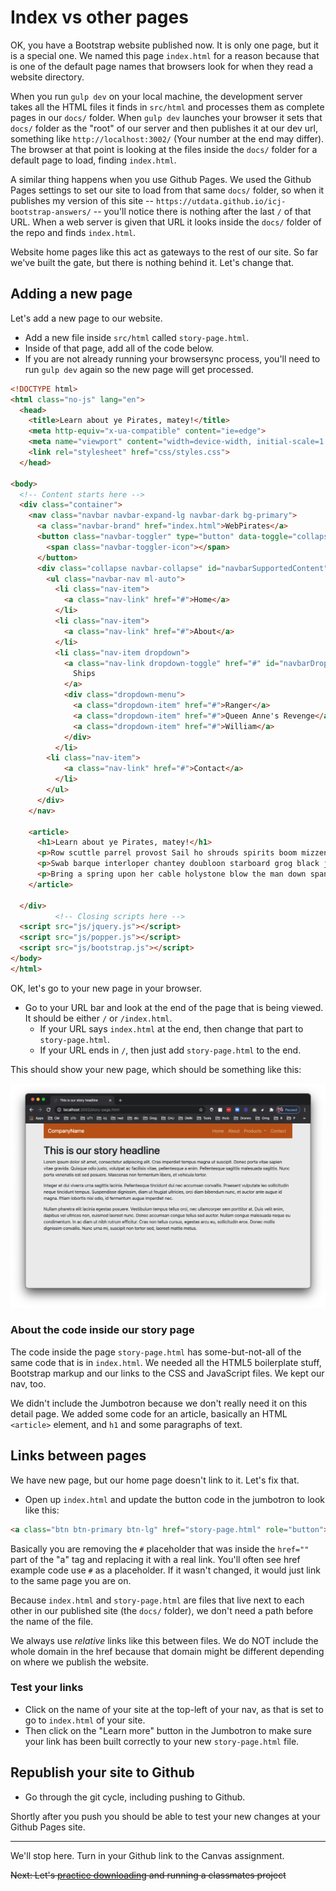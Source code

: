 # Index vs other pages

OK, you have a Bootstrap website published now. It is only one page, but it is a special one. We named this page `index.html` for a reason because that is one of the default page names that browsers look for when they read a website directory.

When you run `gulp dev` on your local machine, the development server takes all the HTML files it finds in `src/html` and processes them as complete pages in our `docs/` folder. When `gulp dev` launches your browser it sets that `docs/` folder as the "root" of our server and then publishes it at our dev url, something like `http://localhost:3002/` (Your number at the end may differ). The browser at that point is looking at the files inside the `docs/` folder for a default page to load, finding `index.html`.

A similar thing happens when you use Github Pages. We used the Github Pages settings to set our site to load from that same `docs/` folder, so when it publishes my version of this site -- `https://utdata.github.io/icj-bootstrap-answers/` -- you'll notice there is nothing after the last `/` of that URL. When a web server is given that URL it looks inside the `docs/` folder of the repo and finds `index.html`.

Website home pages like this act as gateways to the rest of our site. So far we've built the gate, but there is nothing behind it. Let's change that.

## Adding a new page

Let's add a new page to our website.

- Add a new file inside `src/html` called `story-page.html`.
- Inside of that page, add all of the code below.
- If you are not already running your browsersync process, you'll need to run `gulp dev` again so the new page will get processed.

```html
<!DOCTYPE html>
<html class="no-js" lang="en">
  <head>
    <title>Learn about ye Pirates, matey!</title>
    <meta http-equiv="x-ua-compatible" content="ie=edge">
    <meta name="viewport" content="width=device-width, initial-scale=1.0" />
    <link rel="stylesheet" href="css/styles.css">
  </head>

<body>
  <!-- Content starts here -->
  <div class="container">
    <nav class="navbar navbar-expand-lg navbar-dark bg-primary">
      <a class="navbar-brand" href="index.html">WebPirates</a>
      <button class="navbar-toggler" type="button" data-toggle="collapse" data-target="#navbarSupportedContent">
        <span class="navbar-toggler-icon"></span>
      </button>
      <div class="collapse navbar-collapse" id="navbarSupportedContent">
        <ul class="navbar-nav ml-auto">
          <li class="nav-item">
            <a class="nav-link" href="#">Home</a>
          </li>
          <li class="nav-item">
            <a class="nav-link" href="#">About</a>
          </li>
          <li class="nav-item dropdown">
            <a class="nav-link dropdown-toggle" href="#" id="navbarDropdown" data-toggle="dropdown">
              Ships
            </a>
            <div class="dropdown-menu">
              <a class="dropdown-item" href="#">Ranger</a>
              <a class="dropdown-item" href="#">Queen Anne's Revenge</a>
              <a class="dropdown-item" href="#">William</a>
            </div>
          </li>
        <li class="nav-item">
            <a class="nav-link" href="#">Contact</a>
          </li>
        </ul>
      </div>
    </nav>

    <article>
      <h1>Learn about ye Pirates, matey!</h1>
      <p>Row scuttle parrel provost Sail ho shrouds spirits boom mizzenmast yardarm. Pinnace holystone mizzenmast quarter crow's nest nipperkin grog yardarm hempen halter furl. </p>
      <p>Swab barque interloper chantey doubloon starboard grog black jack gangway rutters. Deadlights jack lad schooner scallywag dance the hempen jig carouser broadside cable strike colors.</p>
      <p>Bring a spring upon her cable holystone blow the man down spanker Shiver me timbers to go on account lookout wherry doubloon chase. Belay yo-ho-ho keelhaul squiffy black spot yardarm spyglass sheet transom heave to.</p>
    </article>

  </div>
          <!-- Closing scripts here -->
  <script src="js/jquery.js"></script>
  <script src="js/popper.js"></script>
  <script src="js/bootstrap.js"></script>
</body>
</html>
```

OK, let's go to your new page in your browser.

- Go to your URL bar and look at the end of the page that is being viewed. It should be either `/` or `/index.html`.
  - If your URL says `index.html` at the end, then change that part to `story-page.html`.
  - If your URL ends in `/`, then just add `story-page.html` to the end.

This should show your new page, which should be something like this:

![New page](../images/bs-new-page.png)

### About the code inside our story page

The code inside the page `story-page.html` has some-but-not-all of the same code that is in `index.html`. We needed all the HTML5 boilerplate stuff, Bootstrap markup and our links to the CSS and JavaScript files. We kept our nav, too.

We didn't include the Jumbotron because we don't really need it on this detail page. We added some code for an article, basically an HTML `<article>` element, and `h1` and some paragraphs of text.

## Links between pages

We have new page, but our home page doesn't link to it. Let's fix that.

- Open up `index.html` and update the button code in the jumbotron to look like this:

```html
<a class="btn btn-primary btn-lg" href="story-page.html" role="button">Learn more</a>
```

Basically you are removing the `#` placeholder that was inside the `href=""` part of the "a" tag and replacing it with a real link. You'll often see href example code use  `#` as a placeholder. If it wasn't changed, it would just link to the same page you are on.

Because `index.html` and `story-page.html` are files that live next to each other in our published site (the `docs/` folder), we don't need a path before the name of the file.

We always use _relative_ links like this between files. We do NOT include the whole domain in the href because that domain might be different depending on where we publish the website.

### Test your links

- Click on the name of your site at the top-left of your nav, as that is set to go to `index.html` of your site.
- Then click on the "Learn more" button in the Jumbotron to make sure your link has been built correctly to your new `story-page.html` file.

## Republish your site to Github

- Go through the git cycle, including pushing to Github.

Shortly after you push you should be able to test your new changes at your Github Pages site.

---

We'll stop here. Turn in your Github link to the Canvas assignment.

~~Next: Let's [practice downloading](bootstrap-class-06.md) and running a classmates project~~